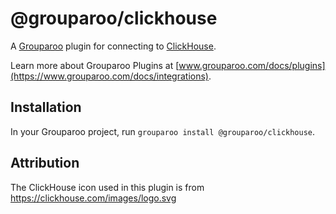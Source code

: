 # @grouparoo/clickhouse

A [Grouparoo](https://www.grouparoo.com) plugin for connecting to [ClickHouse](https://www.clickhouse.com/).

Learn more about Grouparoo Plugins at [www.grouparoo.com/docs/plugins](https://www.grouparoo.com/docs/integrations).

## Installation

In your Grouparoo project, run `grouparoo install @grouparoo/clickhouse`.

## Attribution

The ClickHouse icon used in this plugin is from https://clickhouse.com/images/logo.svg
